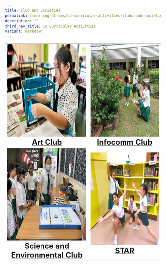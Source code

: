 ```yaml
---
title: Club and Societies
permalink: /learning-at-sms/co-curricular-activities/clubs-and-societies/
description: ""
third_nav_title: Co Curricular Activities
variant: markdown
---
```

<table>
<tbody><tr>
		<td><a href="/learning-at-sms/co-curricular-activities/art-club/"><img alt="artclub" src="/images/CCAs/Art%20Club/artclub.jpg" style="width:450px;height:300px;"><b></b><center><font size="5"><b>Art Club</b></font></center></a></td>
<td><a href="/learning-at-sms/co-curricular-activities/infocomm-club/"><img alt="infocc" src="/images/CCAs/Infocomm%20Club/2021icc%2015.jpg" style="width:450px;height:300px;"><center><font size="5"><b>Infocomm Club</b></font></center></a></td>
</tr>
	<tr>
		<td><a href="/learning-at-sms/co-curricular-activities/science-and-environmental-club/"><img alt="sciclub" src="/images/CCAs/Sci%20and%20Environment%20Club/sci%20env%20club%20(7).JPG" style="width:450px;height:300px;"><center><font size="5"><b>Science and Environmental Club</b></font></center></a></td>
		<td><a href="/learning-at-sms/co-curricular-activities/star/"><img alt="star" src="/images/CCAs/STAR/star_01.jpg" style="width:450px;height:300px;"><center><font size="5"><b>STAR</b></font></center></a></td>
</tr>
	</tbody></table>
